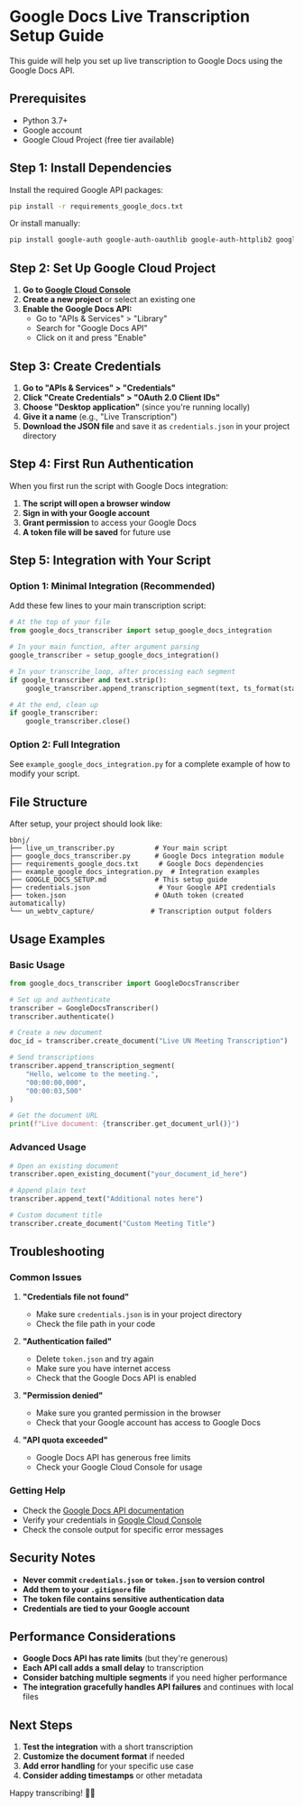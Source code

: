 # Google Docs Live Transcription Setup Guide

This guide will help you set up live transcription to Google Docs using the Google Docs API.

## Prerequisites

- Python 3.7+
- Google account
- Google Cloud Project (free tier available)

## Step 1: Install Dependencies

Install the required Google API packages:

```bash
pip install -r requirements_google_docs.txt
```

Or install manually:

```bash
pip install google-auth google-auth-oauthlib google-auth-httplib2 google-api-python-client
```

## Step 2: Set Up Google Cloud Project

1. **Go to [Google Cloud Console](https://console.cloud.google.com/)**
2. **Create a new project** or select an existing one
3. **Enable the Google Docs API:**
   - Go to "APIs & Services" > "Library"
   - Search for "Google Docs API"
   - Click on it and press "Enable"

## Step 3: Create Credentials

1. **Go to "APIs & Services" > "Credentials"**
2. **Click "Create Credentials" > "OAuth 2.0 Client IDs"**
3. **Choose "Desktop application"** (since you're running locally)
4. **Give it a name** (e.g., "Live Transcription")
5. **Download the JSON file** and save it as `credentials.json` in your project directory

## Step 4: First Run Authentication

When you first run the script with Google Docs integration:

1. **The script will open a browser window**
2. **Sign in with your Google account**
3. **Grant permission** to access your Google Docs
4. **A token file will be saved** for future use

## Step 5: Integration with Your Script

### Option 1: Minimal Integration (Recommended)

Add these few lines to your main transcription script:

```python
# At the top of your file
from google_docs_transcriber import setup_google_docs_integration

# In your main function, after argument parsing
google_transcriber = setup_google_docs_integration()

# In your transcribe_loop, after processing each segment
if google_transcriber and text.strip():
    google_transcriber.append_transcription_segment(text, ts_format(start), ts_format(end))

# At the end, clean up
if google_transcriber:
    google_transcriber.close()
```

### Option 2: Full Integration

See `example_google_docs_integration.py` for a complete example of how to modify your script.

## File Structure

After setup, your project should look like:

```
bbnj/
├── live_un_transcriber.py          # Your main script
├── google_docs_transcriber.py      # Google Docs integration module
├── requirements_google_docs.txt     # Google Docs dependencies
├── example_google_docs_integration.py  # Integration examples
├── GOOGLE_DOCS_SETUP.md            # This setup guide
├── credentials.json                 # Your Google API credentials
├── token.json                      # OAuth token (created automatically)
└── un_webtv_capture/              # Transcription output folders
```

## Usage Examples

### Basic Usage

```python
from google_docs_transcriber import GoogleDocsTranscriber

# Set up and authenticate
transcriber = GoogleDocsTranscriber()
transcriber.authenticate()

# Create a new document
doc_id = transcriber.create_document("Live UN Meeting Transcription")

# Send transcriptions
transcriber.append_transcription_segment(
    "Hello, welcome to the meeting.", 
    "00:00:00,000", 
    "00:00:03,500"
)

# Get the document URL
print(f"Live document: {transcriber.get_document_url()}")
```

### Advanced Usage

```python
# Open an existing document
transcriber.open_existing_document("your_document_id_here")

# Append plain text
transcriber.append_text("Additional notes here")

# Custom document title
transcriber.create_document("Custom Meeting Title")
```

## Troubleshooting

### Common Issues

1. **"Credentials file not found"**
   - Make sure `credentials.json` is in your project directory
   - Check the file path in your code

2. **"Authentication failed"**
   - Delete `token.json` and try again
   - Make sure you have internet access
   - Check that the Google Docs API is enabled

3. **"Permission denied"**
   - Make sure you granted permission in the browser
   - Check that your Google account has access to Google Docs

4. **"API quota exceeded"**
   - Google Docs API has generous free limits
   - Check your Google Cloud Console for usage

### Getting Help

- Check the [Google Docs API documentation](https://developers.google.com/docs/api)
- Verify your credentials in [Google Cloud Console](https://console.cloud.google.com/)
- Check the console output for specific error messages

## Security Notes

- **Never commit `credentials.json` or `token.json` to version control**
- **Add them to your `.gitignore` file**
- **The token file contains sensitive authentication data**
- **Credentials are tied to your Google account**

## Performance Considerations

- **Google Docs API has rate limits** (but they're generous)
- **Each API call adds a small delay** to transcription
- **Consider batching multiple segments** if you need higher performance
- **The integration gracefully handles API failures** and continues with local files

## Next Steps

1. **Test the integration** with a short transcription
2. **Customize the document format** if needed
3. **Add error handling** for your specific use case
4. **Consider adding timestamps** or other metadata

Happy transcribing! 🎤📝
